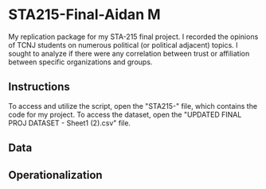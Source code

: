 # STA215-Final-Aidan M
My replication package for my STA-215 final project. I recorded the opinions of TCNJ students on numerous political (or political adjacent) topics. I sought to analyze if there were any correlation between trust or affiliation between specific organizations and groups.
## **Instructions**
To access and utilize the script, open the "STA215-" file, which contains the code for my project. To access the dataset, open the "UPDATED FINAL PROJ DATASET - Sheet1 (2).csv" file.
## **Data**

## **Operationalization**
